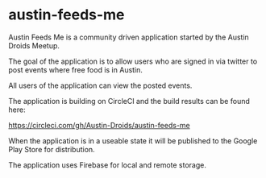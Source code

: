 # austin-feeds-me

Austin Feeds Me is a community driven application started by the Austin Droids Meetup.

The goal of the application is to allow users who are signed in via twitter to post events where free food is in Austin.

All users of the application can view the posted events.

The application is building on CircleCI and the build results can be found here:

https://circleci.com/gh/Austin-Droids/austin-feeds-me

When the application is in a useable state it will be published to the Google Play Store for distribution.

The application uses Firebase for local and remote storage.
